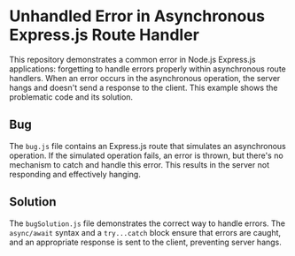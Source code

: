 # Unhandled Error in Asynchronous Express.js Route Handler

This repository demonstrates a common error in Node.js Express.js applications: forgetting to handle errors properly within asynchronous route handlers.  When an error occurs in the asynchronous operation, the server hangs and doesn't send a response to the client. This example shows the problematic code and its solution.

## Bug

The `bug.js` file contains an Express.js route that simulates an asynchronous operation.  If the simulated operation fails, an error is thrown, but there's no mechanism to catch and handle this error.  This results in the server not responding and effectively hanging.

## Solution

The `bugSolution.js` file demonstrates the correct way to handle errors.  The `async/await` syntax and a `try...catch` block ensure that errors are caught, and an appropriate response is sent to the client, preventing server hangs.
